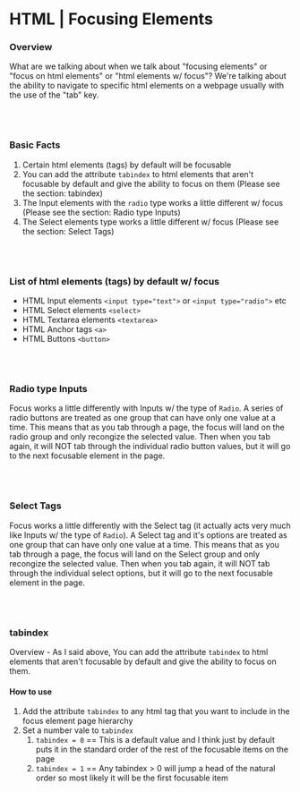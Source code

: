 # HTML | Focusing Elements



### Overview

What are we talking about when we talk about "focusing elements" or "focus on html elements" or "html elements w/ focus"? We're talking about the ability to navigate to specific html elements on a webpage usually with the use of the "tab" key.

<br><br>

### Basic Facts
1. Certain html elements (tags) by default will be focusable
1. You can add the attribute `tabindex` to html elements that aren't focusable by default and give the ability to focus on them (Please see the section: tabindex)
1. The Input elements with the `radio` type works a little different w/ focus (Please see the section: Radio type Inputs)
1. The Select elements type works a little different w/ focus (Please see the section: Select Tags)

<br><br>


### List of html elements (tags) by default w/ focus
- HTML Input elements `<input type="text">` or `<input type="radio">` etc
- HTML Select elements `<select>`
- HTML Textarea elements `<textarea>`
- HTML Anchor tags `<a>`
- HTML Buttons `<button>`

<br><br>

### Radio type Inputs
Focus works a little differently with Inputs w/ the type of `Radio`. A series of radio buttons are treated as one group that can have only one value at a time. This means that as you tab through a page, the focus will land on the radio group and only recongize the selected value. Then when you tab again, it will NOT tab through the individual radio button values, but it will go to the next focusable element in the page. 

<br><br>

### Select Tags
Focus works a little differently with the Select tag (it actually acts very much like Inputs w/ the type of `Radio`). A Select tag and it's options are treated as one group that can have only one value at a time. This means that as you tab through a page, the focus will land on the Select group and only recongize the selected value. Then when you tab again, it will NOT tab through the individual select options, but it will go to the next focusable element in the page. 

<br><br>

### tabindex

Overview - As I said above, You can add the attribute `tabindex` to html elements that aren't focusable by default and give the ability to focus on them.

#### How to use

1. Add the attribute `tabindex` to any html tag that you want to include in the focus element page hierarchy
1. Set a number vale to `tabindex`
    1. `tabindex = 0` == This is a default value and I think just by default puts it in the standard order of the rest of the focusable items on the page
    1. `tabindex = 1` == Any tabindex > 0 will jump a head of the natural order so most likely it will be the first focusable item
